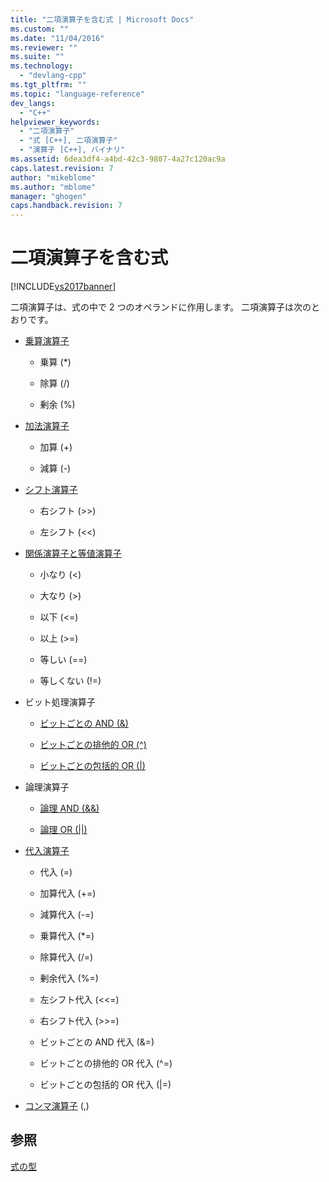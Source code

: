 ```yaml
---
title: "二項演算子を含む式 | Microsoft Docs"
ms.custom: ""
ms.date: "11/04/2016"
ms.reviewer: ""
ms.suite: ""
ms.technology: 
  - "devlang-cpp"
ms.tgt_pltfrm: ""
ms.topic: "language-reference"
dev_langs: 
  - "C++"
helpviewer_keywords: 
  - "二項演算子"
  - "式 [C++], 二項演算子"
  - "演算子 [C++], バイナリ"
ms.assetid: 6dea3df4-a4bd-42c3-9807-4a27c120ac9a
caps.latest.revision: 7
author: "mikeblome"
ms.author: "mblome"
manager: "ghogen"
caps.handback.revision: 7
---
```

# 二項演算子を含む式
[!INCLUDE[vs2017banner](../assembler/inline/includes/vs2017banner.md)]

二項演算子は、式の中で 2 つのオペランドに作用します。  二項演算子は次のとおりです。  
  
-   [乗算演算子](../cpp/multiplicative-operators-and-the-modulus-operator.md)  
  
    -   乗算 \(\*\)  
  
    -   除算 \(\/\)  
  
    -   剰余 \(%\)  
  
-   [加法演算子](../cpp/additive-operators-plus-and.md)  
  
    -   加算 \(\+\)  
  
    -   減算 \(\-\)  
  
-   [シフト演算子](../Topic/Left%20Shift%20and%20Right%20Shift%20Operators%20\(%3E%3E%20and%20%3C%3C\).md)  
  
    -   右シフト \(\>\>\)  
  
    -   左シフト \(\<\<\)  
  
-   [関係演算子と等値演算子](../cpp/relational-operators-equal-and-equal.md)  
  
    -   小なり \(\<\)  
  
    -   大なり \(\>\)  
  
    -   以下 \(\<\=\)  
  
    -   以上 \(\>\=\)  
  
    -   等しい \(\=\=\)  
  
    -   等しくない \(\!\=\)  
  
-   ビット処理演算子  
  
    -   [ビットごとの AND \(&\)](../cpp/bitwise-and-operator-amp.md)  
  
    -   [ビットごとの排他的 OR \(^\)](../cpp/bitwise-exclusive-or-operator-hat.md)  
  
    -   [ビットごとの包括的 OR \(&#124;\)](../cpp/bitwise-inclusive-or-operator-pipe.md)  
  
-   論理演算子  
  
    -   [論理 AND \(&&\)](../Topic/Logical%20AND%20Operator:%20&&.md)  
  
    -   [論理 OR \(&#124;&#124;\)](../cpp/logical-or-operator-pipe-pipe.md)  
  
-   [代入演算子](../cpp/assignment-operators.md)  
  
    -   代入 \(\=\)  
  
    -   加算代入 \(\+\=\)  
  
    -   減算代入 \(\-\=\)  
  
    -   乗算代入 \(\*\=\)  
  
    -   除算代入 \(\/\=\)  
  
    -   剰余代入 \(%\=\)  
  
    -   左シフト代入 \(\<\<\=\)  
  
    -   右シフト代入 \(\>\>\=\)  
  
    -   ビットごとの AND 代入 \(&\=\)  
  
    -   ビットごとの排他的 OR 代入 \(^\=\)  
  
    -   ビットごとの包括的 OR 代入 \(&#124;\=\)  
  
-   [コンマ演算子](../cpp/comma-operator.md) \(,\)  
  
## 参照  
 [式の型](../cpp/types-of-expressions.md)